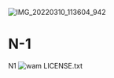 ![IMG_20220310_113604_942](https://user-images.githubusercontent.com/101068964/157626920-312c775c-6a6c-4a3e-b55a-71da2d43c7b1.jpg)
# N-1
N1
![wam](https://user-images.githubusercontent.com/101068964/157811228-c55a494c-4b05-44cc-b442-911093ed9829.jpg)
LICENSE.txt
